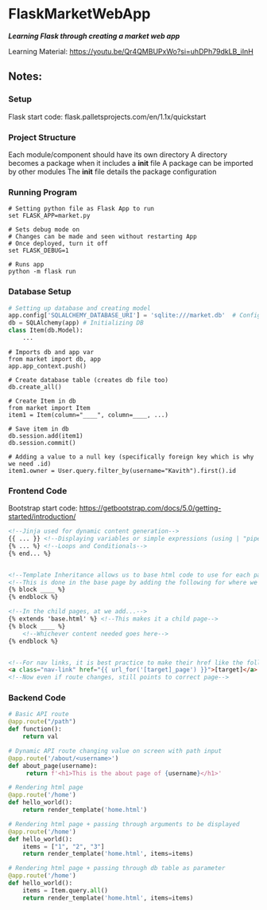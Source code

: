 # FlaskMarketWebApp
**_Learning Flask through creating a market web app_**

Learning Material: https://youtu.be/Qr4QMBUPxWo?si=uhDPh79dkLB_iInH

## Notes:
### Setup
Flask start code: flask.palletsprojects.com/en/1.1x/quickstart

### Project Structure
Each module/component should have its own directory
A directory becomes a package when it includes a __init__ file
A package can be imported by other modules
The __init__ file details the package configuration


### Running Program

```commandline
# Setting python file as Flask App to run
set FLASK_APP=market.py

# Sets debug mode on
# Changes can be made and seen without restarting App
# Once deployed, turn it off
set FLASK_DEBUG=1

# Runs app
python -m flask run
```

### Database Setup

```python
# Setting up database and creating model
app.config['SQLALCHEMY_DATABASE_URI'] = 'sqlite:///market.db'  # Config so App recognizes its databse
db = SQLAlchemy(app) # Initializing DB
class Item(db.Model):
    ...
```
```commandline
# Imports db and app var
from market import db, app
app.app_context.push()

# Create database table (creates db file too)
db.create_all() 

# Create Item in db
from market import Item
item1 = Item(column="____", column=____, ...)

# Save item in db
db.session.add(item1)
db.session.commit()

# Adding a value to a null key (specifically foreign key which is why we need .id)
item1.owner = User.query.filter_by(username="Kavith").first().id
```

### Frontend Code
Bootstrap start code: https://getbootstrap.com/docs/5.0/getting-started/introduction/
```html
<!--Jinja used for dynamic content generation-->
{{ ... }} <!--Displaying variables or simple expressions (using | "pipe" symbol)-->
{% ... %} <!--Loops and Conditionals-->
{% end... %}


<!--Template Inheritance allows us to base html code to use for each page-->
<!--This is done in the base page by adding the following for where we want dynamic content-->
{% block ____ %}
{% endblock %}

<!--In the child pages, at we add...-->
{% extends 'base.html' %} <!--This makes it a child page-->
{% block ____ %}
    <!--Whichever content needed goes here-->
{% endblock %}


<!--For nav links, it is best practice to make their href like the following:-->
<a class="nav-link" href="{{ url_for('[target]_page') }}">[target]</a> 
<!--Now even if route changes, still points to correct page-->
```

### Backend Code

```python
# Basic API route
@app.route("/path")
def function():
    return val

# Dynamic API route changing value on screen with path input
@app.route('/about/<username>')
def about_page(username):
     return f'<h1>This is the about page of {username}</h1>'

# Rendering html page
@app.route('/home')
def hello_world():
    return render_template('home.html')

# Rendering html page + passing through arguments to be displayed
@app.route('/home')
def hello_world():
    items = ["1", "2", "3"]
    return render_template('home.html', items=items)

# Rendering html page + passing through db table as parameter
@app.route('/home')
def hello_world():
    items = Item.query.all()
    return render_template('home.html', items=items)

```
